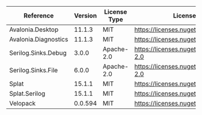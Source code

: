  | Reference            | Version | License Type | License                               | 
 | -------------------- | ------- | ------------ | ------------------------------------- | 
 | Avalonia.Desktop     | 11.1.3  | MIT          | https://licenses.nuget.org/MIT        | 
 | Avalonia.Diagnostics | 11.1.3  | MIT          | https://licenses.nuget.org/MIT        | 
 | Serilog.Sinks.Debug  | 3.0.0   | Apache-2.0   | https://licenses.nuget.org/Apache-2.0 | 
 | Serilog.Sinks.File   | 6.0.0   | Apache-2.0   | https://licenses.nuget.org/Apache-2.0 | 
 | Splat                | 15.1.1  | MIT          | https://licenses.nuget.org/MIT        | 
 | Splat.Serilog        | 15.1.1  | MIT          | https://licenses.nuget.org/MIT        | 
 | Velopack             | 0.0.594 | MIT          | https://licenses.nuget.org/MIT        | 
